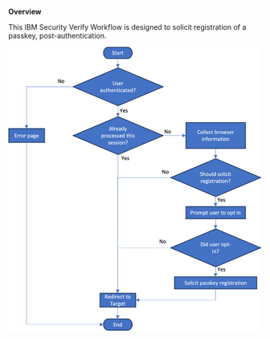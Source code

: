 **Overview**

This IBM Security Verify Workflow is designed to solicit registration of a passkey, post-authentication.

![workflow flowchart](images/passkeyreg_flowchart.png?raw=true)
